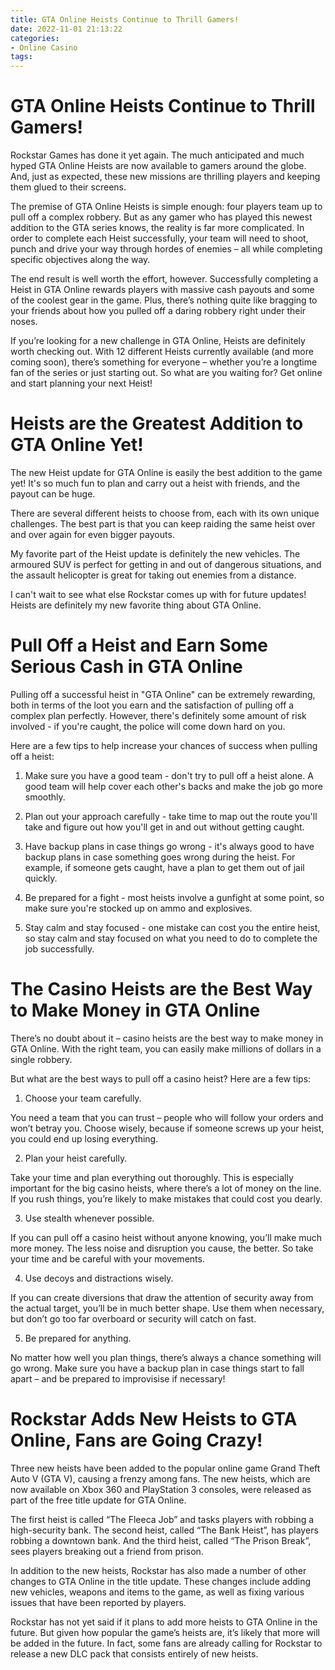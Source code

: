 ```yaml
---
title: GTA Online Heists Continue to Thrill Gamers!
date: 2022-11-01 21:13:22
categories:
- Online Casino
tags:
---
```



#  GTA Online Heists Continue to Thrill Gamers!

Rockstar Games has done it yet again. The much anticipated and much hyped GTA Online Heists are now available to gamers around the globe. And, just as expected, these new missions are thrilling players and keeping them glued to their screens.

The premise of GTA Online Heists is simple enough: four players team up to pull off a complex robbery. But as any gamer who has played this newest addition to the GTA series knows, the reality is far more complicated. In order to complete each Heist successfully, your team will need to shoot, punch and drive your way through hordes of enemies – all while completing specific objectives along the way.

The end result is well worth the effort, however. Successfully completing a Heist in GTA Online rewards players with massive cash payouts and some of the coolest gear in the game. Plus, there’s nothing quite like bragging to your friends about how you pulled off a daring robbery right under their noses.

If you’re looking for a new challenge in GTA Online, Heists are definitely worth checking out. With 12 different Heists currently available (and more coming soon), there’s something for everyone – whether you’re a longtime fan of the series or just starting out. So what are you waiting for? Get online and start planning your next Heist!

#  Heists are the Greatest Addition to GTA Online Yet!

The new Heist update for GTA Online is easily the best addition to the game yet! It's so much fun to plan and carry out a heist with friends, and the payout can be huge.

There are several different heists to choose from, each with its own unique challenges. The best part is that you can keep raiding the same heist over and over again for even bigger payouts.

My favorite part of the Heist update is definitely the new vehicles. The armoured SUV is perfect for getting in and out of dangerous situations, and the assault helicopter is great for taking out enemies from a distance.

I can't wait to see what else Rockstar comes up with for future updates! Heists are definitely my new favorite thing about GTA Online.

#  Pull Off a Heist and Earn Some Serious Cash in GTA Online

Pulling off a successful heist in "GTA Online" can be extremely rewarding, both in terms of the loot you earn and the satisfaction of pulling off a complex plan perfectly. However, there's definitely some amount of risk involved - if you're caught, the police will come down hard on you.

Here are a few tips to help increase your chances of success when pulling off a heist:

1. Make sure you have a good team - don't try to pull off a heist alone. A good team will help cover each other's backs and make the job go more smoothly.

2. Plan out your approach carefully - take time to map out the route you'll take and figure out how you'll get in and out without getting caught.

3. Have backup plans in case things go wrong - it's always good to have backup plans in case something goes wrong during the heist. For example, if someone gets caught, have a plan to get them out of jail quickly.

4. Be prepared for a fight - most heists involve a gunfight at some point, so make sure you're stocked up on ammo and explosives.

5. Stay calm and stay focused - one mistake can cost you the entire heist, so stay calm and stay focused on what you need to do to complete the job successfully.

#  The Casino Heists are the Best Way to Make Money in GTA Online

There’s no doubt about it – casino heists are the best way to make money in GTA Online. With the right team, you can easily make millions of dollars in a single robbery.

But what are the best ways to pull off a casino heist? Here are a few tips:

1. Choose your team carefully.

You need a team that you can trust – people who will follow your orders and won’t betray you. Choose wisely, because if someone screws up your heist, you could end up losing everything.

2. Plan your heist carefully.

Take your time and plan everything out thoroughly. This is especially important for the big casino heists, where there’s a lot of money on the line. If you rush things, you’re likely to make mistakes that could cost you dearly.

3. Use stealth whenever possible.

If you can pull off a casino heist without anyone knowing, you’ll make much more money. The less noise and disruption you cause, the better. So take your time and be careful with your movements.

4. Use decoys and distractions wisely.

If you can create diversions that draw the attention of security away from the actual target, you’ll be in much better shape. Use them when necessary, but don’t go too far overboard or security will catch on fast.

5. Be prepared for anything.

No matter how well you plan things, there’s always a chance something will go wrong. Make sure you have a backup plan in case things start to fall apart – and be prepared to improvisise if necessary!

#  Rockstar Adds New Heists to GTA Online, Fans are Going Crazy!

Three new heists have been added to the popular online game Grand Theft Auto V (GTA V), causing a frenzy among fans. The new heists, which are now available on Xbox 360 and PlayStation 3 consoles, were released as part of the free title update for GTA Online.

The first heist is called “The Fleeca Job” and tasks players with robbing a high-security bank. The second heist, called “The Bank Heist”, has players robbing a downtown bank. And the third heist, called “The Prison Break”, sees players breaking out a friend from prison.

In addition to the new heists, Rockstar has also made a number of other changes to GTA Online in the title update. These changes include adding new vehicles, weapons and items to the game, as well as fixing various issues that have been reported by players.

Rockstar has not yet said if it plans to add more heists to GTA Online in the future. But given how popular the game’s heists are, it’s likely that more will be added in the future. In fact, some fans are already calling for Rockstar to release a new DLC pack that consists entirely of new heists.